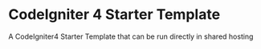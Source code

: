 # CodeIgniter 4 Starter Template
 A CodeIgniter4 Starter Template that can be run directly in shared hosting
